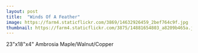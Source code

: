 ```yaml
---
layout: post
title:  "Winds Of A Feather"
image: https://farm4.staticflickr.com/3869/14632926459_2bef764c9f.jpg
thumbnail: https://farm4.staticflickr.com/3875/14881654803_a8209b465a.jpg
---
```


23"x18"x4" Ambrosia Maple/Walnut/Copper